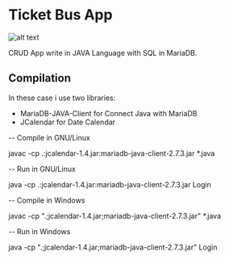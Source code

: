 #	Ticket Bus App	

![alt text](https://raw.githubusercontent.com/KevoTHRASHER/main/images/Screenshot.png?raw=true)

CRUD App write in JAVA Language with SQL in MariaDB.


##	Compilation

In these case i use two libraries:

* MariaDB-JAVA-Client for Connect Java with MariaDB
* JCalendar for Date Calendar

-- Compile in GNU/Linux

javac -cp .:jcalendar-1.4.jar:mariadb-java-client-2.7.3.jar *.java

-- Run in GNU/Linux

java -cp .:jcalendar-1.4.jar:mariadb-java-client-2.7.3.jar Login

-- Compile in Windows

javac -cp ".;jcalendar-1.4.jar;mariadb-java-client-2.7.3.jar" *.java

-- Run in Windows

java -cp ".;jcalendar-1.4.jar;mariadb-java-client-2.7.3.jar" Login
